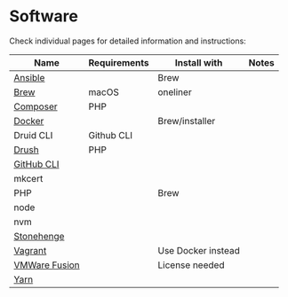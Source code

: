 # Software

Check individual pages for detailed information and instructions:

| Name | Requirements | Install with | Notes |
|------|--------------|--------------|-------|
| [Ansible](ansible.md) | | Brew
| [Brew](brew.md) | macOS | oneliner
| [Composer](composer.md) | PHP
| [Docker](docker.md) | | Brew/installer
| Druid CLI | Github CLI
| [Drush](drush.md) | PHP
| [GitHub CLI](https://cli.github.com/)
| mkcert
| PHP | | Brew
| node
| nvm
| [Stonehenge](https://github.com/druidfi/stonehenge)
| [Vagrant](vagrant.md) | | Use Docker instead
| [VMWare Fusion](vmware_fusion.md) | | License needed
| [Yarn](yarn.md)
